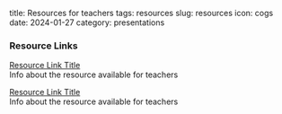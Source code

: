 title: Resources for teachers
tags: resources
slug: resources
icon: cogs
date: 2024-01-27
category: presentations


### Resource Links


[Resource Link Title](http://path/to/url.html)<br />Info about the resource available for teachers

[Resource Link Title](http://path/to/url.html)<br />Info about the resource available for teachers

